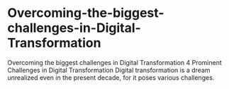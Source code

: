 # Overcoming-the-biggest-challenges-in-Digital-Transformation
Overcoming the biggest challenges in Digital Transformation 4 Prominent Challenges in Digital Transformation Digital transformation is a dream unrealized even in the present decade, for it poses various challenges.

